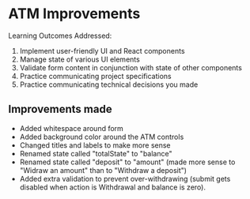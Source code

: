 # ATM Improvements

Learning Outcomes Addressed:

1. Implement user-friendly UI and React components
2. Manage state of various UI elements
3. Validate form content in conjunction with state of other components
4. Practice communicating project specifications
5. Practice communicating technical decisions you made

## Improvements made

- Added whitespace around form
- Added background color around the ATM controls
- Changed titles and labels to make more sense
- Renamed state called "totalState" to "balance"
- Renamed state called "deposit" to "amount" (made more sense to "Widraw an amount" than to "Withdraw a deposit")
- Added extra validation to prevent over-withdrawing (submit gets disabled when action is Withdrawal and balance is zero).

